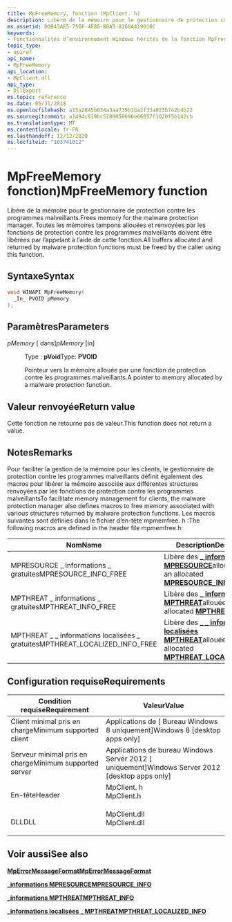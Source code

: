 ```yaml
---
title: MpFreeMemory, fonction (MpClient. h)
description: Libère de la mémoire pour le gestionnaire de protection contre les programmes malveillants.
ms.assetid: D0B43AE5-756F-4E86-B8A5-8268A41901BC
keywords:
- Fonctionnalités d’environnement Windows hérités de la fonction MpFreeMemory
topic_type:
- apiref
api_name:
- MpFreeMemory
api_location:
- MpClient.dll
api_type:
- DllExport
ms.topic: reference
ms.date: 05/31/2018
ms.openlocfilehash: a15a2845b034a3aa739b1ba2f33a023b742b4b22
ms.sourcegitcommit: a1494c819bc5200050696e66057f1020f5b142cb
ms.translationtype: MT
ms.contentlocale: fr-FR
ms.lasthandoff: 12/12/2020
ms.locfileid: "103741012"
---
```

# <a name="mpfreememory-function"></a><span data-ttu-id="9d329-104">MpFreeMemory fonction)</span><span class="sxs-lookup"><span data-stu-id="9d329-104">MpFreeMemory function</span></span>

<span data-ttu-id="9d329-105">Libère de la mémoire pour le gestionnaire de protection contre les programmes malveillants.</span><span class="sxs-lookup"><span data-stu-id="9d329-105">Frees memory for the malware protection manager.</span></span> <span data-ttu-id="9d329-106">Toutes les mémoires tampons allouées et renvoyées par les fonctions de protection contre les programmes malveillants doivent être libérées par l’appelant à l’aide de cette fonction.</span><span class="sxs-lookup"><span data-stu-id="9d329-106">All buffers allocated and returned by malware protection functions must be freed by the caller using this function.</span></span>

## <a name="syntax"></a><span data-ttu-id="9d329-107">Syntaxe</span><span class="sxs-lookup"><span data-stu-id="9d329-107">Syntax</span></span>


```C++
void WINAPI MpFreeMemory(
  _In_ PVOID pMemory
);
```



## <a name="parameters"></a><span data-ttu-id="9d329-108">Paramètres</span><span class="sxs-lookup"><span data-stu-id="9d329-108">Parameters</span></span>

<dl> <dt>

<span data-ttu-id="9d329-109">*pMemory* \[ dans\]</span><span class="sxs-lookup"><span data-stu-id="9d329-109">*pMemory* \[in\]</span></span>
</dt> <dd>

<span data-ttu-id="9d329-110">Type : **pVoid**</span><span class="sxs-lookup"><span data-stu-id="9d329-110">Type: **PVOID**</span></span>

<span data-ttu-id="9d329-111">Pointeur vers la mémoire allouée par une fonction de protection contre les programmes malveillants.</span><span class="sxs-lookup"><span data-stu-id="9d329-111">A pointer to memory allocated by a malware protection function.</span></span>

</dd> </dl>

## <a name="return-value"></a><span data-ttu-id="9d329-112">Valeur renvoyée</span><span class="sxs-lookup"><span data-stu-id="9d329-112">Return value</span></span>

<span data-ttu-id="9d329-113">Cette fonction ne retourne pas de valeur.</span><span class="sxs-lookup"><span data-stu-id="9d329-113">This function does not return a value.</span></span>

## <a name="remarks"></a><span data-ttu-id="9d329-114">Notes</span><span class="sxs-lookup"><span data-stu-id="9d329-114">Remarks</span></span>

<span data-ttu-id="9d329-115">Pour faciliter la gestion de la mémoire pour les clients, le gestionnaire de protection contre les programmes malveillants définit également des macros pour libérer la mémoire associée aux différentes structures renvoyées par les fonctions de protection contre les programmes malveillants</span><span class="sxs-lookup"><span data-stu-id="9d329-115">To facilitate memory management for clients, the malware protection manager also defines macros to free memory associated with various structures returned by malware protection functions.</span></span> <span data-ttu-id="9d329-116">Les macros suivantes sont définies dans le fichier d’en-tête mpmemfree. h :</span><span class="sxs-lookup"><span data-stu-id="9d329-116">The following macros are defined in the header file mpmemfree.h:</span></span>



| <span data-ttu-id="9d329-117">Nom</span><span class="sxs-lookup"><span data-stu-id="9d329-117">Name</span></span>                            | <span data-ttu-id="9d329-118">Description</span><span class="sxs-lookup"><span data-stu-id="9d329-118">Description</span></span>                                                                      |
|---------------------------------|----------------------------------------------------------------------------------|
| <span data-ttu-id="9d329-119">MPRESOURCE \_ informations \_ gratuites</span><span class="sxs-lookup"><span data-stu-id="9d329-119">MPRESOURCE\_INFO\_FREE</span></span>          | <span data-ttu-id="9d329-120">Libère des [**\_ informations MPRESOURCE**](mpresource-info.md)allouées.</span><span class="sxs-lookup"><span data-stu-id="9d329-120">Frees an allocated [**MPRESOURCE\_INFO**](mpresource-info.md).</span></span>                  |
| <span data-ttu-id="9d329-121">MPTHREAT \_ informations \_ gratuites</span><span class="sxs-lookup"><span data-stu-id="9d329-121">MPTHREAT\_INFO\_FREE</span></span>            | <span data-ttu-id="9d329-122">Libère des [**\_ informations MPTHREAT**](mpthreat-info.md)allouées.</span><span class="sxs-lookup"><span data-stu-id="9d329-122">Frees an allocated [**MPTHREAT\_INFO**](mpthreat-info.md).</span></span>                      |
| <span data-ttu-id="9d329-123">MPTHREAT \_ \_ informations localisées \_ gratuites</span><span class="sxs-lookup"><span data-stu-id="9d329-123">MPTHREAT\_LOCALIZED\_INFO\_FREE</span></span> | <span data-ttu-id="9d329-124">Libère des [**\_ \_ informations localisées MPTHREAT**](mpthreat-localized-info.md)allouées.</span><span class="sxs-lookup"><span data-stu-id="9d329-124">Frees an allocated [**MPTHREAT\_LOCALIZED\_INFO**](mpthreat-localized-info.md).</span></span> |



 

## <a name="requirements"></a><span data-ttu-id="9d329-125">Configuration requise</span><span class="sxs-lookup"><span data-stu-id="9d329-125">Requirements</span></span>



| <span data-ttu-id="9d329-126">Condition requise</span><span class="sxs-lookup"><span data-stu-id="9d329-126">Requirement</span></span> | <span data-ttu-id="9d329-127">Valeur</span><span class="sxs-lookup"><span data-stu-id="9d329-127">Value</span></span> |
|-------------------------------------|-----------------------------------------------------------------------------------------|
| <span data-ttu-id="9d329-128">Client minimal pris en charge</span><span class="sxs-lookup"><span data-stu-id="9d329-128">Minimum supported client</span></span><br/> | <span data-ttu-id="9d329-129">Applications de \[ Bureau Windows 8 uniquement\]</span><span class="sxs-lookup"><span data-stu-id="9d329-129">Windows 8 \[desktop apps only\]</span></span><br/>                                              |
| <span data-ttu-id="9d329-130">Serveur minimal pris en charge</span><span class="sxs-lookup"><span data-stu-id="9d329-130">Minimum supported server</span></span><br/> | <span data-ttu-id="9d329-131">Applications de bureau Windows Server 2012 \[ uniquement\]</span><span class="sxs-lookup"><span data-stu-id="9d329-131">Windows Server 2012 \[desktop apps only\]</span></span><br/>                                    |
| <span data-ttu-id="9d329-132">En-tête</span><span class="sxs-lookup"><span data-stu-id="9d329-132">Header</span></span><br/>                   | <dl> <span data-ttu-id="9d329-133"><dt>MpClient. h</dt></span><span class="sxs-lookup"><span data-stu-id="9d329-133"><dt>MpClient.h</dt></span></span> </dl>   |
| <span data-ttu-id="9d329-134">DLL</span><span class="sxs-lookup"><span data-stu-id="9d329-134">DLL</span></span><br/>                      | <dl> <span data-ttu-id="9d329-135"><dt>MpClient.dll</dt></span><span class="sxs-lookup"><span data-stu-id="9d329-135"><dt>MpClient.dll</dt></span></span> </dl> |



## <a name="see-also"></a><span data-ttu-id="9d329-136">Voir aussi</span><span class="sxs-lookup"><span data-stu-id="9d329-136">See also</span></span>

<dl> <dt>

[<span data-ttu-id="9d329-137">**MpErrorMessageFormat**</span><span class="sxs-lookup"><span data-stu-id="9d329-137">**MpErrorMessageFormat**</span></span>](mperrormessageformat.md)
</dt> <dt>

[<span data-ttu-id="9d329-138">**\_informations MPRESOURCE**</span><span class="sxs-lookup"><span data-stu-id="9d329-138">**MPRESOURCE\_INFO**</span></span>](mpresource-info.md)
</dt> <dt>

[<span data-ttu-id="9d329-139">**\_informations MPTHREAT**</span><span class="sxs-lookup"><span data-stu-id="9d329-139">**MPTHREAT\_INFO**</span></span>](mpthreat-info.md)
</dt> <dt>

[<span data-ttu-id="9d329-140">**\_informations localisées \_ MPTHREAT**</span><span class="sxs-lookup"><span data-stu-id="9d329-140">**MPTHREAT\_LOCALIZED\_INFO**</span></span>](mpthreat-localized-info.md)
</dt> </dl>

 

 





